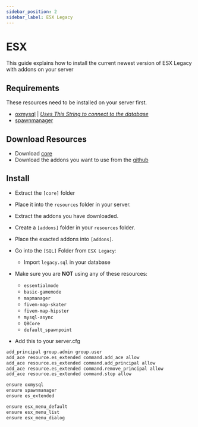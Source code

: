 ```yaml
---
sidebar_position: 2
sidebar_label: ESX Legacy
---
```


# ESX

This guide explains how to install the current newest version of ESX Legacy with addons on your server

## Requirements

These resources need to be installed on your server first. 

- [oxmysql](https://github.com/overextended/oxmysql/releases/latest/download/oxmysql.zip) | *[Uses This String to connect to the database](/docs/FiveM/getting-started#4-creating-a-database)*
- [spawnmanager](https://github.com/citizenfx/cfx-server-data/tree/master/resources/%5Bmanagers%5D)


## Download Resources

- Download [core](https://github.com/esx-framework/esx-legacy/archive/refs/heads/main.zip)
- Download the addons you want to use from the [github](https://github.com/esx-framework)

## Install

- Extract the `[core]` folder
- Place it into the `resources` folder in your server.
- Extract the addons you have downloaded.
- Create a `[addons]` folder in your `resources` folder.
- Place the exacted addons into `[addons]`.
- Go into the `[SQL]` Folder from `ESX Legacy`:

  - Import `legacy.sql` in your database

- Make sure you are **NOT** using any of these resources:

  - `essentialmode`
  - `basic-gamemode`
  - `mapmanager`
  - `fivem-map-skater`
  - `fivem-map-hipster`
  - `mysql-async`
  - `QBCore`
  - `default_spawnpoint`

- Add this to your server.cfg

```diff title="server.cfg"
add_principal group.admin group.user
add_ace resource.es_extended command.add_ace allow
add_ace resource.es_extended command.add_principal allow
add_ace resource.es_extended command.remove_principal allow
add_ace resource.es_extended command.stop allow

ensure oxmysql
ensure spawnmanager
ensure es_extended

ensure esx_menu_default
ensure esx_menu_list
ensure esx_menu_dialog
```


